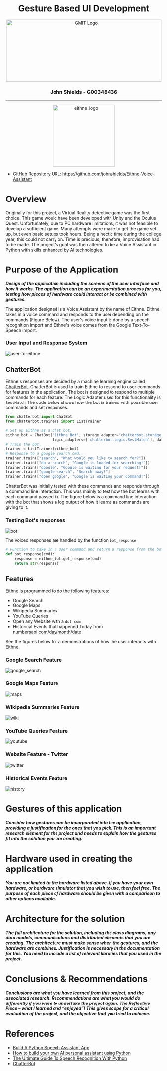 <h1 align="center">Gesture Based UI Development</h1>


<a href="https://www.gmit.ie/">
<p align="center"><img src="https://i.ibb.co/f1ZQSkt/logo-gmit.png"
alt="GMIT Logo" width="500" height="200"/>
</p></a>


<H3 align="center">John Shields - G00348436</H3>

***

<a href="https://github.com/johnshields/Eithne-Voice-Assistant">
<p align="center"><img src="https://bit.ly/3eqTQ8r" alt="eithne_logo" width="200"/></p>
</a>

* GitHub Repository URL: https://github.com/johnshields/Eithne-Voice-Assistant

# Overview
Originally for this project, a Virtual Reality detective game was the first choice. This game would have been developed
with Unity and the Oculus Quest. Unfortunately, due to PC hardware limitations, it was not feasible to develop a
sufficient game. Many attempts were made to get the game set up, but even basic setups took hours. Being a hectic time
during the college year, this could not carry on. Time is precious; therefore, improvisation had to be made. The
project's goal was then altered to be a Voice Assistant in Python with skills enhanced by AI technologies.

# Purpose of the Application
***Design of the application including the screens of the user interface and how it works. The application can be an
experimentation process for you, testing how pieces of hardware could interact or be combined with gestures.***

The application designed is a Voice Assistant by the name of Eithne. 
Eithne takes in a voice command and responds to the user depending on the commands (Figure Below).
The user's voice input is done by a speech recognition import and Eithne's voice comes from the Google Text-To-Speech import.

### User Input and Response System
![user-to-eithne](https://user-images.githubusercontent.com/26766163/115711566-96194a00-a36b-11eb-8071-beb4ed6ce425.png)

## ChatterBot
Eithne's responses are decided by a machine learning engine called [ChatterBot](https://chatterbot.readthedocs.io/en/stable/index.html).
ChatterBot is used to train Eithne to respond to user commands for features in the application.
The bot is designed to respond to multiple commands for each feature. 
The Logic Adapter used for this functionality is `BestMatch`
The code below shows how the bot is trained with possible user commands and set responses.

```python
from chatterbot import ChatBot
from chatterbot.trainers import ListTrainer

# Set up Eithne as a chat bot.
eithne_bot = ChatBot('Eithne Bot', storage_adapter='chatterbot.storage.SQLStorageAdapter',
                     logic_adapters=['chatterbot.logic.BestMatch'], database_uri=None)
# Train the bot.
trainer = ListTrainer(eithne_bot)
# Response to a google search cmd.
trainer.train(["search", "What would you like to search for?"])
trainer.train(["do a search", "Google is loaded for searching!"])
trainer.train(["google", "Google is waiting for your request!"])
trainer.train(["google search", "Search away!"])
trainer.train(["open google", "Google is waiting your command!"])
```

ChatterBot was initially tested with these commands and responds through a command line interaction. 
This was mainly to test how the bot learns with each command passed in. 
The figure below is a command line interaction with the bot 
that shows a log output of how it learns as commands are giving to it.

### Testing Bot's responses
![bot](https://user-images.githubusercontent.com/26766163/115707377-9e22bb00-a366-11eb-8b43-c487817f481b.png)

The voiced responses are handled by the function ``bot_response``

```python
# Function to take in a user command and return a response from the bot.
def bot_response(cmd):
    response = eithne_bot.get_response(cmd)
    return str(response)
```

## Features
Eithne is programmed to do the following features:

* Google Search
* Google Maps
* Wikipedia Summaries
* YouTube Queries
* Open any Website with a ``dot com``
* Historical Events that happened Today from [numbersapi.com/day/month/date](http://numbersapi.com/04/6/date)

See the figures below for a demonstrations of how the user interacts with Eithne.

### Google Search Feature
![google_search](https://user-images.githubusercontent.com/26766163/115704335-27d08980-a363-11eb-9e0b-bd45794fcc7e.png)

### Google Maps Feature
![maps](https://user-images.githubusercontent.com/26766163/115704402-3dde4a00-a363-11eb-8b2c-09354da9b27d.png)

### Wikipedia Summaries Feature
![wiki](https://user-images.githubusercontent.com/26766163/115704633-8433a900-a363-11eb-8720-e4b4a0f741cc.png)

### YouTube Queries Feature
![youtube](https://user-images.githubusercontent.com/26766163/115704566-6d8d5200-a363-11eb-83bd-2949ff73d88e.png)

### Website Feature - Twitter
![twitter](https://user-images.githubusercontent.com/26766163/115704445-4b93cf80-a363-11eb-80d2-7639cff6c701.png)

### Historical Events Feature
![history](https://user-images.githubusercontent.com/26766163/115704375-34ed7880-a363-11eb-884b-d75f6cc6e5fb.png)


# Gestures of this application

***Consider how gestures can be incorporated into the application, providing a justification for the ones that you pick.
This is an important research element for the project and needs to explain how the gestures fit into the solution you
are creating.***

# Hardware used in creating the application

***You are not limited to the hardware listed above. If you have your own hardware, or hardware simulator that you wish
to use, then feel free. The purpose of each piece of hardware should be given with a comparison to other options
available.***

# Architecture for the solution

***The full architecture for the solution, including the class diagrams, any data models, communications and distributed
elements that you are creating. The architecture must make sense when the gestures, and the hardware are combined.
Justification is necessary in the documentation for this. You need to include a list of relevant libraries that you used
in the project.***

# Conclusions & Recommendations

***Conclusions are what you have learned from this project, and the associated research. Recommendations are what you
would do differently if you were to undertake the project again. The Reflective Piece – what I learned and “enjoyed”!
This gives scope for a critical evaluation of the project, and the objective that you tried to achieve.***

# References

* [Build A Python Speech Assistant App](https://youtu.be/x8xjj6cR9Nc)
* [How to build your own AI personal assistant using Python](https://bit.ly/3auyANP)
* [The Ultimate Guide To Speech Recognition With Python](https://realpython.com/python-speech-recognition/)
* [ChatterBot](https://chatterbot.readthedocs.io/en/stable/index.html#)